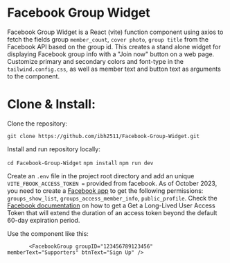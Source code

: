 # Facebook Group Widget

Facebook Group Widget is a React (vite) function component using axios to fetch the fields group `member_count`, `cover photo`, `group title` from the Facebook API based on the group id. This creates a stand alone widget for displaying Facebook group info with a "Join now" button on a web page. Customize primary and secondary colors and font-type in the `tailwind.config.css`, as well as member text and button text as arguments to the component.

# Clone & Install:

Clone the repository:

`git clone https://github.com/ibh2511/Facebook-Group-Widget.git`

Install and run repository locally:

`cd Facebook-Group-Widget`
`npm install`
`npm run dev`

Create an `.env` file in the project root directory and add an unique `VITE_FBOOK_ACCESS_TOKEN =` provided from facebook. As of October 2023, you need to create a [Facebook app](https://developers.facebook.com/apps/) to get the following permissions: `groups_show_list`, `groups_access_member_info`, `public_profile`. Check the [Facebook documentation](https://developers.facebook.com/docs/facebook-login/guides/access-tokens/get-long-lived/) on how to get a Get a Long-Lived User Access Token that will extend the duration of an access token beyond the default 60-day expiration period.

Use the component like this:

`       <FacebookGroup
        groupID="123456789123456"
        memberText="Supporters"
        btnText="Sign Up"
      />`
